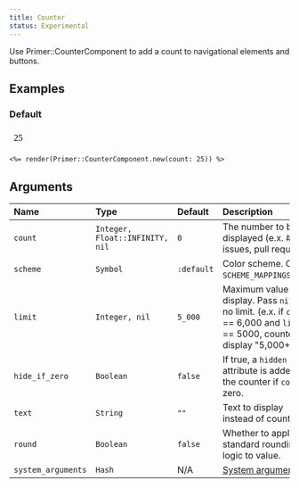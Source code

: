 ```yaml
---
title: Counter
status: Experimental
---
```


<!-- Warning: AUTO-GENERATED file, do not edit. Add code comments to your Ruby instead <3 -->

Use Primer::CounterComponent to add a count to navigational elements and buttons.

## Examples

### Default

<iframe style="width: 100%; border: 0px; height: 34px;" srcdoc="<html><head><link href='https://unpkg.com/@primer/css/dist/primer.css' rel='stylesheet'></head><body><span title='25' class='Counter '>25</span></body></html>"></iframe>

```erb
<%= render(Primer::CounterComponent.new(count: 25)) %>
```

## Arguments

| Name | Type | Default | Description |
| :- | :- | :- | :- |
| `count` | `Integer, Float::INFINITY, nil` | `0` | The number to be displayed (e.x. # of issues, pull requests) |
| `scheme` | `Symbol` | `:default` | Color scheme. One of `SCHEME_MAPPINGS.keys`. |
| `limit` | `Integer, nil` | `5_000` | Maximum value to display. Pass `nil` for no limit. (e.x. if `count` == 6,000 and `limit` == 5000, counter will display "5,000+") |
| `hide_if_zero` | `Boolean` | `false` | If true, a `hidden` attribute is added to the counter if `count` is zero. |
| `text` | `String` | `""` | Text to display instead of count. |
| `round` | `Boolean` | `false` | Whether to apply our standard rounding logic to value. |
| `system_arguments` | `Hash` | N/A | [System arguments](/system-arguments) |
